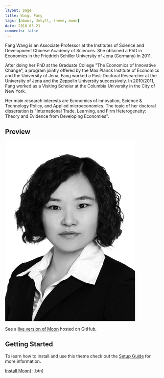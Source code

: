 ```yaml
---
layout: page
title: Wang, Fang
tags: [about, Jekyll, theme, moon]
date: 2016-03-21
comments: false
---
```


Fang Wang is an Associate Professor at the Institutes of Science and Development Chinese Academy of Sciences. She obtained a PhD in Economics in the Friedrich Schiller University of Jena (Germany) in 2011.

After doing her PhD at the Graduate College "The Economics of Innovative Change", a program jointly offered by the Max Planck Institute of Economics and the University of Jena, Fang worked a Post-Doctoral Researcher at the University of Jena and the Zeppelin University successively. In 2010/2011, Fang worked as a Visiting Scholar at the Columbia University in the City of New York.

Her main research interests are Economics of innovation, Science & Technology Policy, and Applied microeconomics. The topic of her doctoral dissertation is "International Trade, Learning, and Firm Heterogeneity: Theory and Evidence from Developing Economies".

## Preview

![图片测试](../assets/img/wf.jpg)

See a [live version of Moon](http://taylantatli.github.io/Moon) hosted on GitHub.

## Getting Started

To learn how to install and use this theme check out the [Setup Guide](http://taylantatli.me/Moon/moon-theme/) for more information.

[Install Moon](https://github.com/TaylanTatli/Moon){: .btn}
